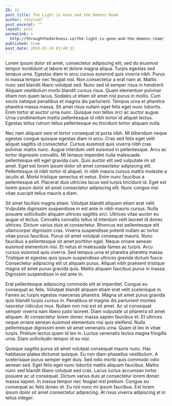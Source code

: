 ```yaml
---
ID: 12
post_title: The Light is Gone and the Demons Roam
author: tdoyle87
post_excerpt: ""
layout: post
permalink: >
  http://throughthedarkness.co/the-light-is-gone-and-the-demons-roam/
published: true
post_date: 2019-02-24 01:40:32
---
```

<!-- wp:paragraph -->
<p>Lorem ipsum dolor sit amet, consectetur adipiscing elit, sed do eiusmod tempor incididunt ut labore et dolore magna aliqua. Turpis egestas sed tempus urna. Egestas diam in arcu cursus euismod quis viverra nibh. Purus in massa tempor nec feugiat nisl. Non consectetur a erat nam at. Mattis nunc sed blandit libero volutpat sed. Nunc sed id semper risus in hendrerit. Aliquam vestibulum morbi blandit cursus risus. Quam elementum pulvinar etiam non quam lacus. Sodales ut etiam sit amet nisl purus in mollis. Cum sociis natoque penatibus et magnis dis parturient. Tempus urna et pharetra pharetra massa massa. Sit amet risus nullam eget felis eget nunc lobortis. Enim tortor at auctor urna nunc. Quisque non tellus orci ac auctor augue. Urna condimentum mattis pellentesque id nibh tortor id aliquet lectus. Egestas tellus rutrum tellus pellentesque eu tincidunt tortor aliquam nulla.</p>
<!-- /wp:paragraph -->

<!-- wp:paragraph -->
<p>Nec nam aliquam sem et tortor consequat id porta nibh. Mi bibendum neque egestas congue quisque egestas diam in arcu. Cras sed felis eget velit aliquet sagittis id consectetur. Cursus euismod quis viverra nibh cras pulvinar mattis nunc. Augue interdum velit euismod in pellentesque. Arcu ac tortor dignissim convallis. Mi tempus imperdiet nulla malesuada pellentesque elit eget gravida cum. Quis auctor elit sed vulputate mi sit amet. Eget est lorem ipsum dolor sit amet consectetur adipiscing elit. Pellentesque id nibh tortor id aliquet. In nibh mauris cursus mattis molestie a iaculis at. Morbi tristique senectus et netus. Enim nunc faucibus a pellentesque sit. Placerat duis ultricies lacus sed turpis tincidunt id. Eget est lorem ipsum dolor sit amet consectetur adipiscing elit. Nunc congue nisi vitae suscipit tellus mauris a diam.</p>
<!-- /wp:paragraph -->

<!-- wp:paragraph -->
<p>Sit amet facilisis magna etiam. Volutpat blandit aliquam etiam erat velit. Vulputate dignissim suspendisse in est ante in nibh mauris cursus. Nulla posuere sollicitudin aliquam ultrices sagittis orci. Ultrices vitae auctor eu augue ut lectus. Convallis convallis tellus id interdum velit laoreet id donec ultrices. Dictum varius duis at consectetur. Rhoncus est pellentesque elit ullamcorper dignissim cras. Viverra suspendisse potenti nullam ac tortor vitae purus faucibus. Purus sit amet volutpat consequat mauris. Nunc faucibus a pellentesque sit amet porttitor eget. Neque ornare aenean euismod elementum nisi. Et netus et malesuada fames ac turpis. Arcu cursus euismod quis viverra. Sed tempus urna et pharetra pharetra massa. Tristique et egestas quis ipsum suspendisse ultrices gravida dictum fusce. Consectetur adipiscing elit ut aliquam purus. Aliquet nibh praesent tristique magna sit amet purus gravida quis. Mattis aliquam faucibus purus in massa. Dignissim suspendisse in est ante in.</p>
<!-- /wp:paragraph -->

<!-- wp:paragraph -->
<p>Erat pellentesque adipiscing commodo elit at imperdiet. Congue eu consequat ac felis. Volutpat blandit aliquam etiam erat velit scelerisque in. Fames ac turpis egestas maecenas pharetra. Magna sit amet purus gravida quis blandit turpis cursus in. Penatibus et magnis dis parturient montes nascetur ridiculus mus. Nullam non nisi est sit amet. Ac ut consequat semper viverra nam libero justo laoreet. Diam vulputate ut pharetra sit amet aliquam. At consectetur lorem donec massa sapien faucibus et. Et ultrices neque ornare aenean euismod elementum nisi quis eleifend. Nulla pellentesque dignissim enim sit amet venenatis urna. Quam id leo in vitae turpis. Pretium lectus quam id leo in. Luctus venenatis lectus magna fringilla urna. Diam sollicitudin tempor id eu nisl.</p>
<!-- /wp:paragraph -->

<!-- wp:paragraph -->
<p>Quisque sagittis purus sit amet volutpat consequat mauris nunc. Hac habitasse platea dictumst quisque. Eu non diam phasellus vestibulum. A scelerisque purus semper eget duis. Sed odio morbi quis commodo odio aenean sed. Eget felis eget nunc lobortis mattis aliquam faucibus. Mattis nunc sed blandit libero volutpat sed cras. Lacus luctus accumsan tortor posuere ac ut consequat. Dictum varius duis at consectetur lorem donec massa sapien. In massa tempor nec feugiat nisl pretium. Congue eu consequat ac felis donec et. Eu nisl nunc mi ipsum faucibus. Est lorem ipsum dolor sit amet consectetur adipiscing. At risus viverra adipiscing at in tellus integer.</p>
<!-- /wp:paragraph -->